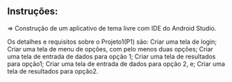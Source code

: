 Instruções:
----------------------------------------------------------------------------
=> Construção de um aplicativo de tema livre com IDE do Android Studio.

Os detalhes e requisitos sobre o Projeto1(P1) são:
Criar uma tela de login;
Criar uma tela de menu de opções, com pelo menos duas opções;
Criar uma tela de entrada de dados para opção 1;
Criar uma tela de resultados para opção1;
Criar uma tela de entrada de dados para opção 2, e;
Criar uma tela de resultados para opção2.
